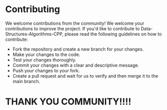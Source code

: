 
# Contributing
We welcome contributions from the community! We welcome your contributions to improve the project. If you'd like to contribute to Data-Structures-Algorithms-CPP, please read the following guidelines on how to contribute:
+ Fork the repository and create a new branch for your changes.
+ Make your changes to the code.
+ Test your changes thoroughly.
+ Commit your changes with a clear and descriptive message.
+ Push your changes to your fork.
+ Create a pull request and wait for us to verify and then merge it to the main branch.

# THANK YOU COMMUNITY!!!!
